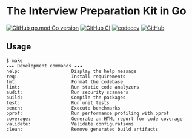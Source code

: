 # The Interview Preparation Kit in Go

[![GitHub go.mod Go version](https://img.shields.io/github/go-mod/go-version/arttet/Interview-Preparation-Kit-in-Go)](https://golang.org)
[![GitHub CI](https://github.com/arttet/Interview-Preparation-Kit-in-Go/actions/workflows/github-ci.yml/badge.svg?branch=main)](https://github.com/arttet/Interview-Preparation-Kit-in-Go/actions/workflows/github-ci.yml)
[![codecov](https://codecov.io/gh/arttet/Interview-Preparation-Kit-in-Go/branch/main/graph/badge.svg?token=EZQHXFHO0S)](https://codecov.io/gh/arttet/Interview-Preparation-Kit-in-Go)
[![GitHub](https://img.shields.io/github/license/arttet/Interview-Preparation-Kit-in-Go)](https://github.com/arttet/Interview-Preparation-Kit-in-Go/blob/main/LICENSE)

## Usage

```text
$ make
▸▸▸ Development commands ◂◂◂
help:                   Display the help message
req:                    Install requirements
fmt:                    Format the codebase
lint:                   Run static code analyzers
audit:                  Run security scanners
build:                  Compile the packages
test:                   Run unit tests
bench:                  Execute benchmarks
pprof:                  Run performance profiling with pprof
coverage:               Generate an HTML report for code coverage
validate:               Validate configurations
clean:                  Remove generated build artifacts
```
